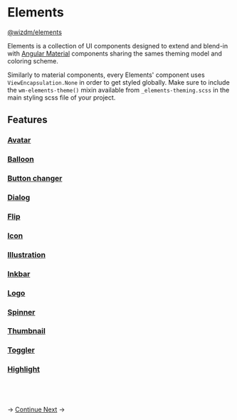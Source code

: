 # Elements 
<!-- THe NPM package link goes here once published -->
[@wizdm/elements](https://github.com/wizdmio/wizdm/tree/master/libs/elements/src/lib) 

Elements is a collection of UI components designed to extend and blend-in with [Angular Material](https://material.angular.io/) components sharing the sames theming model and coloring scheme. 

Similarly to material components, every Elements' component uses `ViewEncapsulation.None` in order to get styled globally. Make sure to include the `wm-elements-theme()` mixin available from `_elements-theming.scss` in the main styling scss file of your project.

## Features 
###  [Avatar](docs/elements/avatar)
###  [Balloon](docs/elements/balloon)
###  [Button changer](docs/elements/button)
###  [Dialog](docs/elements/dialog)
###  [Flip](docs/elements/flip)
###  [Icon](docs/elements/icon)
###  [Illustration](docs/elements/illustration)
###  [Inkbar](docs/elements/inkbar)
###  [Logo](docs/elements/logo)
###  [Spinner](docs/elements/spinner)
###  [Thumbnail](docs/elements/thumbnail)
###  [Toggler](docs/elements/toggler)
###  [Highlight](docs/elements/highlight)

&nbsp;
--- 
->
[Continue Next](docs/toc?go=next) 
->
